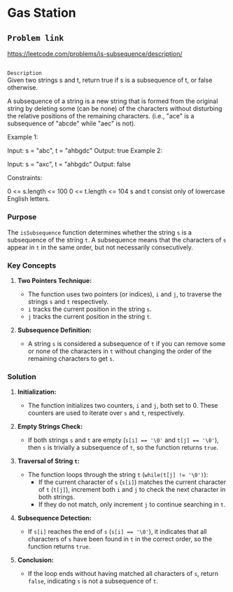 # Gas Station

## `Problem link `
https://leetcode.com/problems/is-subsequence/description/

##
`Description`<br>
Given two strings s and t, return true if s is a subsequence of t, or false otherwise.

A subsequence of a string is a new string that is formed from the original string by deleting some (can be none) of the characters without disturbing the relative positions of the remaining characters. (i.e., "ace" is a subsequence of "abcde" while "aec" is not).

 

Example 1:

Input: s = "abc", t = "ahbgdc"
Output: true
Example 2:

Input: s = "axc", t = "ahbgdc"
Output: false
 

Constraints:

0 <= s.length <= 100
0 <= t.length <= 104
s and t consist only of lowercase English letters.

### Purpose 
 The `isSubsequence` function determines whether the string `s` is a subsequence of the string `t`. A subsequence means that the characters of `s` appear in `t` in the same order, but not necessarily consecutively.

### Key Concepts

1.  **Two Pointers Technique:**

    -   The function uses two pointers (or indices), `i` and `j`, to traverse the strings `s` and `t` respectively.
    -   `i` tracks the current position in the string `s`.
    -   `j` tracks the current position in the string `t`.
2.  **Subsequence Definition:**

    -   A string `s` is considered a subsequence of `t` if you can remove some or none of the characters in `t` without changing the order of the remaining characters to get `s`.

### Solution

1.  **Initialization:**

    -   The function initializes two counters, `i` and `j`, both set to 0. These counters are used to iterate over `s` and `t`, respectively.
2.  **Empty Strings Check:**

    -   If both strings `s` and `t` are empty (`s[i] == '\0'` and `t[j] == '\0'`), then `s` is trivially a subsequence of `t`, so the function returns `true`.
3.  **Traversal of String `t`:**

    -   The function loops through the string `t` (`while(t[j] != '\0')`):
        -   If the current character of `s` (`s[i]`) matches the current character of `t` (`t[j]`), increment both `i` and `j` to check the next character in both strings.
        -   If they do not match, only increment `j` to continue searching in `t`.
4.  **Subsequence Detection:**

    -   If `s[i]` reaches the end of `s` (`s[i] == '\0'`), it indicates that all characters of `s` have been found in `t` in the correct order, so the function returns `true`.
5.  **Conclusion:**

    -   If the loop ends without having matched all characters of `s`, return `false`, indicating `s` is not a subsequence of `t`.